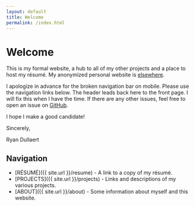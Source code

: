 ```yaml
---
layout: default
title: Welcome
permalink: /index.html
---
```

# Welcome

This is my formal website, a hub to all of my other projects and a place to host my r&eacute;sum&eacute;. My anonymized personal website is [elsewhere](https://xierumeng.github.io/).

I apologize in advance for the broken navigation bar on mobile. Please use the navigation links below. The header leads back here to the front page. I will fix this when I have the time. If there are any other issues, feel free to open an issue on [GitHub](https://github.com/Xierumeng/Xierumeng.github.io).

I hope I make a good candidate!

Sincerely,

Ryan Dullaert

## Navigation

* [R&Eacute;SUM&Eacute;]({{ site.url }}/resume) - A link to a copy of my r&eacute;sum&eacute;.
* [PROJECTS]({{ site.url }}/projects) - Links and descriptions of my various projects.
* [ABOUT]({{ site.url }}/about) - Some information about myself and this website.
